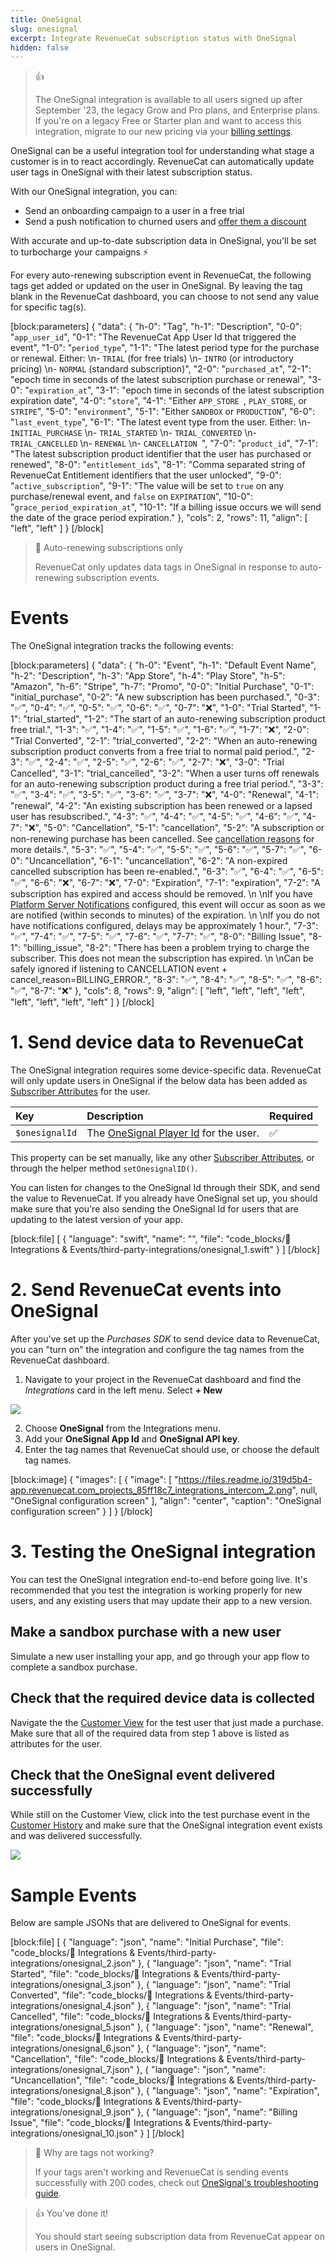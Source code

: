 ```yaml
---
title: OneSignal
slug: onesignal
excerpt: Integrate RevenueCat subscription status with OneSignal
hidden: false
---
```

> 👍 
> 
> The OneSignal integration is available to all users signed up after September '23, the legacy Grow and Pro plans, and Enterprise plans. If you're on a legacy Free or Starter plan and want to access this integration, migrate to our new pricing via your [billing settings](https://app.revenuecat.com/settings/billing).

OneSignal can be a useful integration tool for understanding what stage a customer is in to react accordingly. RevenueCat can automatically update user tags in OneSignal with their latest subscription status.

With our OneSignal integration, you can:

- Send an onboarding campaign to a user in a free trial
- Send a push notification to churned users and [offer them a discount](doc:ios-subscription-offers) 

With accurate and up-to-date subscription data in OneSignal, you'll be set to turbocharge your campaigns ⚡️

For every auto-renewing subscription event in RevenueCat, the following tags get added or updated on the user in OneSignal. By leaving the tag blank in the RevenueCat dashboard, you can choose to not send any value for specific tag(s).

[block:parameters]
{
  "data": {
    "h-0": "Tag",
    "h-1": "Description",
    "0-0": "`app_user_id`",
    "0-1": "The RevenueCat App User Id that triggered the event",
    "1-0": "`period_type`",
    "1-1": "The latest period type for the purchase or renewal. Either:  \n- `TRIAL` (for free trials)  \n- `INTRO` (or introductory pricing)  \n- `NORMAL` (standard subscription)",
    "2-0": "`purchased_at`",
    "2-1": "epoch time in seconds of the latest subscription purchase or renewal",
    "3-0": "`expiration_at`",
    "3-1": "epoch time in seconds of the latest subscription expiration date",
    "4-0": "`store`",
    "4-1": "Either `APP_STORE `, `PLAY_STORE`, or `STRIPE`",
    "5-0": "`environment`",
    "5-1": "Either `SANDBOX` or `PRODUCTION`",
    "6-0": "`last_event_type`",
    "6-1": "The latest event type from the user. Either:  \n- `INITIAL_PURCHASE`  \n- `TRIAL_STARTED`  \n- `TRIAL_CONVERTED`  \n- `TRIAL_CANCELLED`  \n- `RENEWAL`  \n- `CANCELLATION `",
    "7-0": "`product_id`",
    "7-1": "The latest subscription product identifier that the user has purchased or renewed",
    "8-0": "`entitlement_ids`",
    "8-1": "Comma separated string of RevenueCat Entitlement identifiers that the user unlocked",
    "9-0": "`active_subscription`",
    "9-1": "The value will be set to `true` on any purchase/renewal event, and `false` on `EXPIRATION`",
    "10-0": "`grace_period_expiration_at`",
    "10-1": "If a billing issue occurs we will send the date of the grace period expiration."
  },
  "cols": 2,
  "rows": 11,
  "align": [
    "left",
    "left"
  ]
}
[/block]

> 📘 Auto-renewing subscriptions only
> 
> RevenueCat only updates data tags in OneSignal in response to auto-renewing subscription events.

# Events

The OneSignal integration tracks the following events:

[block:parameters]
{
  "data": {
    "h-0": "Event",
    "h-1": "Default Event Name",
    "h-2": "Description",
    "h-3": "App Store",
    "h-4": "Play Store",
    "h-5": "Amazon",
    "h-6": "Stripe",
    "h-7": "Promo",
    "0-0": "Initial Purchase",
    "0-1": "initial_purchase",
    "0-2": "A new subscription has been purchased.",
    "0-3": "✅",
    "0-4": "✅",
    "0-5": "✅",
    "0-6": "✅",
    "0-7": "❌",
    "1-0": "Trial Started",
    "1-1": "trial_started",
    "1-2": "The start of an auto-renewing subscription product free trial.",
    "1-3": "✅",
    "1-4": "✅",
    "1-5": "✅",
    "1-6": "✅",
    "1-7": "❌",
    "2-0": "Trial Converted",
    "2-1": "trial_converted",
    "2-2": "When an auto-renewing subscription product converts from a free trial to normal paid period.",
    "2-3": "✅",
    "2-4": "✅",
    "2-5": "✅",
    "2-6": "✅",
    "2-7": "❌",
    "3-0": "Trial Cancelled",
    "3-1": "trial_cancelled",
    "3-2": "When a user turns off renewals for an auto-renewing subscription product during a free trial period.",
    "3-3": "✅",
    "3-4": "✅",
    "3-5": "✅",
    "3-6": "✅",
    "3-7": "❌",
    "4-0": "Renewal",
    "4-1": "renewal",
    "4-2": "An existing subscription has been renewed or a lapsed user has resubscribed.",
    "4-3": "✅",
    "4-4": "✅",
    "4-5": "✅",
    "4-6": "✅",
    "4-7": "❌",
    "5-0": "Cancellation",
    "5-1": "cancellation",
    "5-2": "A subscription or non-renewing purchase has been cancelled. See [cancellation reasons](https://www.revenuecat.com/docs/event-types-and-fields#cancellation-and-expiration-reasons) for more details.",
    "5-3": "✅",
    "5-4": "✅",
    "5-5": "✅",
    "5-6": "✅",
    "5-7": "✅",
    "6-0": "Uncancellation",
    "6-1": "uncancellation",
    "6-2": "A non-expired cancelled subscription has been re-enabled.",
    "6-3": "✅",
    "6-4": "✅",
    "6-5": "✅",
    "6-6": "❌",
    "6-7": "❌",
    "7-0": "Expiration",
    "7-1": "expiration",
    "7-2": "A subscription has expired and access should be removed.  \n  \nIf you have [Platform Server Notifications](https://www.revenuecat.com/docs/server-notifications) configured, this event will occur as soon as we are notified (within seconds to minutes) of the expiration.  \n  \nIf you do not have notifications configured, delays may be approximately 1 hour.",
    "7-3": "✅",
    "7-4": "✅",
    "7-5": "✅",
    "7-6": "✅",
    "7-7": "✅",
    "8-0": "Billing Issue",
    "8-1": "billing_issue",
    "8-2": "There has been a problem trying to charge the subscriber. This does not mean the subscription has expired.  \n  \nCan be safely ignored if listening to CANCELLATION event + cancel_reason=BILLING_ERROR.",
    "8-3": "✅",
    "8-4": "✅",
    "8-5": "✅",
    "8-6": "✅",
    "8-7": "❌"
  },
  "cols": 8,
  "rows": 9,
  "align": [
    "left",
    "left",
    "left",
    "left",
    "left",
    "left",
    "left",
    "left"
  ]
}
[/block]

# 1. Send device data to RevenueCat

The OneSignal integration requires some device-specific data. RevenueCat will only update users in OneSignal if the below data has been added as [Subscriber Attributes](doc:subscriber-attributes) for the user.

| Key            | Description                                                                                       | Required |
| :------------- | :------------------------------------------------------------------------------------------------ | :------- |
| `$onesignalId` | The [OneSignal Player Id](https://documentation.onesignal.com/docs/users#player-id) for the user. | ✅        |

This property can be set manually, like any other [Subscriber Attributes](doc:subscriber-attributes), or through the helper method `setOnesignalID()`. 

You can listen for changes to the OneSignal Id through their SDK, and send the value to RevenueCat. If you already have OneSignal set up, you should make sure that you're also sending the OneSignal Id for users that are updating to the latest version of your app.

[block:file]
[
  {
    "language": "swift",
    "name": "",
    "file": "code_blocks/🔌 Integrations & Events/third-party-integrations/onesignal_1.swift"
  }
]
[/block]



# 2. Send RevenueCat events into OneSignal

After you've set up the _Purchases SDK_ to send device data to RevenueCat, you can "turn on" the integration and configure the tag names from the RevenueCat dashboard.

1. Navigate to your project in the RevenueCat dashboard and find the _Integrations_ card in the left menu. Select **+ New** 

![](https://files.readme.io/c37e1b7-app.revenuecat.com_projects_85ff18c7_collaborators_1.png)

2. Choose **OneSignal** from the Integrations menu.
3. Add your **OneSignal App Id** and **OneSignal API key**.
4. Enter the tag names that RevenueCat should use, or choose the default tag names.

[block:image]
{
  "images": [
    {
      "image": [
        "https://files.readme.io/319d5b4-app.revenuecat.com_projects_85ff18c7_integrations_intercom_2.png",
        null,
        "OneSignal configuration screen"
      ],
      "align": "center",
      "caption": "OneSignal configuration screen"
    }
  ]
}
[/block]

# 3. Testing the OneSignal integration

You can test the OneSignal integration end-to-end before going live. It's recommended that you test the integration is working properly for new users, and any existing users that may update their app to a new version.

## Make a sandbox purchase with a new user

Simulate a new user installing your app, and go through your app flow to complete a sandbox purchase.

## Check that the required device data is collected

Navigate the the [Customer View](doc:customers) for the test user that just made a purchase. Make sure that all of the required data from step 1 above is listed as attributes for the user.

## Check that the OneSignal event delivered successfully

While still on the Customer View, click into the test purchase event in the [Customer History](doc:customer-history) and make sure that the OneSignal integration event exists and was delivered successfully. 

![](https://files.readme.io/f052d26-app.revenuecat.com_activity_40779aaf_event_92499ad6-350b-455a-a2ec-4c28c4ca0b28_5.png)

# Sample Events

Below are sample JSONs that are delivered to OneSignal for events.

[block:file]
[
  {
    "language": "json",
    "name": "Initial Purchase",
    "file": "code_blocks/🔌 Integrations & Events/third-party-integrations/onesignal_2.json"
  },
  {
    "language": "json",
    "name": "Trial Started",
    "file": "code_blocks/🔌 Integrations & Events/third-party-integrations/onesignal_3.json"
  },
  {
    "language": "json",
    "name": "Trial Converted",
    "file": "code_blocks/🔌 Integrations & Events/third-party-integrations/onesignal_4.json"
  },
  {
    "language": "json",
    "name": "Trial Cancelled",
    "file": "code_blocks/🔌 Integrations & Events/third-party-integrations/onesignal_5.json"
  },
  {
    "language": "json",
    "name": "Renewal",
    "file": "code_blocks/🔌 Integrations & Events/third-party-integrations/onesignal_6.json"
  },
  {
    "language": "json",
    "name": "Cancellation",
    "file": "code_blocks/🔌 Integrations & Events/third-party-integrations/onesignal_7.json"
  },
  {
    "language": "json",
    "name": "Uncancellation",
    "file": "code_blocks/🔌 Integrations & Events/third-party-integrations/onesignal_8.json"
  },
  {
    "language": "json",
    "name": "Expiration",
    "file": "code_blocks/🔌 Integrations & Events/third-party-integrations/onesignal_9.json"
  },
  {
    "language": "json",
    "name": "Billing Issue",
    "file": "code_blocks/🔌 Integrations & Events/third-party-integrations/onesignal_10.json"
  }
]
[/block]



> 🚧 Why are tags not working?
> 
> If your tags aren't working and RevenueCat is sending events successfully with 200 codes, check out [OneSignal's troubleshooting guide](https://documentation.onesignal.com/docs/add-user-data-tags#why-are-tags-not-working).

> 👍 You've done it!
> 
> You should start seeing subscription data from RevenueCat appear on users in OneSignal.
